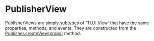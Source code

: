 # PublisherView

PublisherViews are simply subtypes of 'Ti.UI.View' that have the same properties, methods, and events. They are constructed from the [Publisher.createView(_props_)](publisher.md#createviewprops) method.
